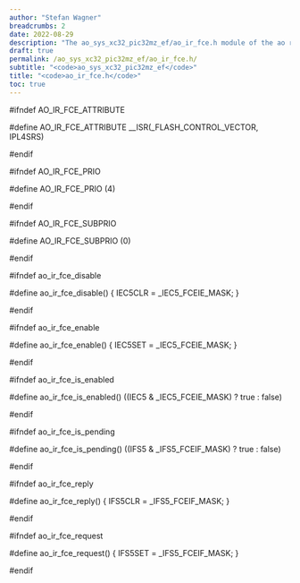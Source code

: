 ```yaml
---
author: "Stefan Wagner"
breadcrumbs: 2
date: 2022-08-29
description: "The ao_sys_xc32_pic32mz_ef/ao_ir_fce.h module of the ao real-time operating system."
draft: true
permalink: /ao_sys_xc32_pic32mz_ef/ao_ir_fce.h/ 
subtitle: "<code>ao_sys_xc32_pic32mz_ef</code>"
title: "<code>ao_ir_fce.h</code>"
toc: true
---
```


#ifndef AO_IR_FCE_ATTRIBUTE

#define AO_IR_FCE_ATTRIBUTE     __ISR(_FLASH_CONTROL_VECTOR, IPL4SRS)

#endif

#ifndef AO_IR_FCE_PRIO

#define AO_IR_FCE_PRIO          (4)

#endif

#ifndef AO_IR_FCE_SUBPRIO

#define AO_IR_FCE_SUBPRIO       (0)

#endif

#ifndef ao_ir_fce_disable

#define ao_ir_fce_disable()     { IEC5CLR = _IEC5_FCEIE_MASK; }

#endif

#ifndef ao_ir_fce_enable

#define ao_ir_fce_enable()      { IEC5SET = _IEC5_FCEIE_MASK; }

#endif

#ifndef ao_ir_fce_is_enabled

#define ao_ir_fce_is_enabled()  ((IEC5 & _IEC5_FCEIE_MASK) ? true : false)

#endif

#ifndef ao_ir_fce_is_pending

#define ao_ir_fce_is_pending()  ((IFS5 & _IFS5_FCEIF_MASK) ? true : false)

#endif

#ifndef ao_ir_fce_reply

#define ao_ir_fce_reply()       { IFS5CLR = _IFS5_FCEIF_MASK; }

#endif

#ifndef ao_ir_fce_request

#define ao_ir_fce_request()     { IFS5SET = _IFS5_FCEIF_MASK; }

#endif

